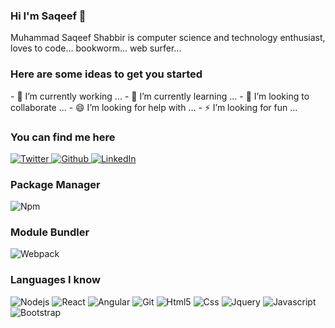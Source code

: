 ### Hi I'm Saqeef 👋

Muhammad Saqeef Shabbir is computer science and technology enthusiast, loves to code... bookworm... web surfer...

<h3>Here are some ideas to get you started</h3>
- 🔭 I’m currently working ...
- 🌱 I’m currently learning ...
- 👯 I’m looking to collaborate ...
- 😄 I’m looking for help with ...
- ⚡ I’m looking for fun ...

<h3>You can find me here</h3>
<p>
    <a href="https://twitter.com/m_saqeefshabbir" target="_blank">
        <img alt="Twitter" src="https://raw.githubusercontent.com/muhammad-saqeef-shabbir/muhammad-saqeef-shabbir/main/assets/Twitter-Icon.svg" />
    </a> 
    <a href="https://github.com/muhammad-saqeef-shabbir" target="_blank">
        <img alt="Github" src="https://raw.githubusercontent.com/muhammad-saqeef-shabbir/muhammad-saqeef-shabbir/main/assets/Github-Icon.svg" />
    </a> 
    <a href="https://pk.linkedin.com/in/muhammad-saqeef-shabbir-779668b3" target="_blank">
        <img alt="LinkedIn" src="https://raw.githubusercontent.com/muhammad-saqeef-shabbir/muhammad-saqeef-shabbir/main/assets/LinkedIn-Icon.svg" />
    </a> 
</p>

<h3>Package Manager</h3>
<p>
  <img alt="Npm" src="https://img.shields.io/badge/-NPM-CB3837?style=for-the-badge&logo=npm&logoColor=white" />
</p>

<h3>Module Bundler</h3>
<p>
    <img alt="Webpack" src="https://img.shields.io/badge/-Webpack-FB542B?style=for-the-badge&logo=webpack&logoColor=white" />
</p>

<h3>Languages I know</h3>
<p>
  <img alt="Nodejs" src="https://img.shields.io/badge/-Nodejs-43853d?style=flat-square&logo=Node.js&logoColor=white" />
  <img alt="React" src="https://img.shields.io/badge/-React-007ACC?style=flat-square&logo=react&logoColor=white" />
  <img alt="Angular" src="https://img.shields.io/badge/-Angular-DD0031?style=flat-square&logo=angular&logoColor=white" />
  <img alt="Git" src="https://img.shields.io/badge/-Git-E10098?style=flat-square&logo=git&logoColor=white" />
  <img alt="Html5" src="https://img.shields.io/badge/-HTML5-E34F26?style=flat-square&logo=html5&logoColor=white" />
  <img alt="Css" src="https://img.shields.io/badge/-CSS-13aa52?style=flat-square&logo=css3&logoColor=white" />
  <img alt="Jquery" src="https://img.shields.io/badge/-Jquery-430098?style=flat-square&logo=jquery&logoColor=white" />
  <img alt="Javascript" src="https://img.shields.io/badge/-Javascript-F7B93E?style=flat-square&logo=javascript&logoColor=white" />
  <img alt="Bootstrap" src="https://img.shields.io/badge/-Bootstrap-13aa52?style=flat-square&logo=bootstrap&logoColor=white" />
</p>
